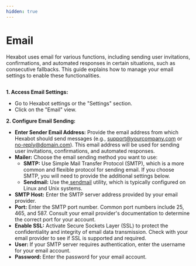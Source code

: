 ```yaml
---
hidden: true
---
```


# Email

Hexabot uses email for various functions, including sending user invitations, confirmations, and automated responses in certain situations, such as consecutive fallbacks. This guide explains how to manage your email settings to enable these functionalities.

<figure><img src="https://lh7-rt.googleusercontent.com/docsz/AD_4nXeK1vjqwTERZXCObBBXa7T9RGajnzV4qfIzyrRN_3pnpw3Ti0Dth_5nqD-x4ZJBbf8loj53S0YMG4P_NORLgSZPpUgtcLZxN-oj6e7UyndIqqZEavrRXQTVLbSuKvUEz5dMYwz4Zcaf27Jtds0uYZBlIk1G?key=c4KGOy1R8duHlV2m8G2iNQ" alt=""><figcaption></figcaption></figure>

**1. Access Email Settings:**

* Go to Hexabot settings or the "Settings" section.
* Click on the "Email" view.

**2. Configure Email Sending:**

* **Enter Sender Email Address:** Provide the email address from which Hexabot should send messages (e.g., support@yourcompany.com or  no-reply@domain.com). This email address will be used for sending user invitations, confirmations, and automated responses.
* **Mailer:** Choose the email sending method you want to use:
  * **SMTP:** Use Simple Mail Transfer Protocol (SMTP), which is a more common and flexible protocol for sending email. If you choose SMTP, you will need to provide the additional settings below.
  * **Sendmail:** Use the[ sendmail](https://en.wikipedia.org/wiki/Sendmail) utility, which is typically configured on Linux and Unix systems.
* **SMTP Host:** Enter the SMTP server address provided by your email provider.
* **Port:** Enter the SMTP port number. Common port numbers include 25, 465, and 587. Consult your email provider's documentation to determine the correct port for your account.
* **Enable SSL:** Activate Secure Sockets Layer (SSL) to protect the confidentiality and integrity of email data transmission. Check with your email provider to see if SSL is supported and required.
* **User:** If your SMTP server requires authentication, enter the username for your email account.
* **Password:** Enter the password for your email account.
